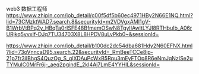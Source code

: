 web3 数据工程师
https://www.zhipin.com/job_detail/c00f5df5b60ec4971HBy2N66E1NQ.html?lid=73CMzktWAD7.search.8&securityId=m2VDVgxAMI1gV-B1WrbVtBPq2y_HBqTa0rISFE48BfmemOSwN8TgyIIAwltLYJI8RTHbuIb_A06rURjkq5yvxIf-DJq7TU34703X8L8HPDV8uLvPkb0~&sessionId=

https://www.zhipin.com/job_detail/b100dc2dc54dba681Hdy2N60EFNX.html?lid=73oVnncaD95.search.22&securityId=_RmBeeTCCe8ip-21p7fr3iIBhgS4QuzOg_S_qlXDAuPcWxB5Rpu3mEyFTOp8R6eNmJqNzISe2uTYMuIC0MrFr6j-_aeq2pgindE_2kI4Aj7LmE4YYHIL&sessionId=